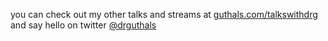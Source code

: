 you can check out my other talks and streams at [guthals.com/talkswithdrg](https://guthals.com/talkswithdrg) and say hello on twitter [@drguthals](https://twitter.com/drguthals)
